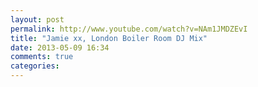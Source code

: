 ```yaml
---
layout: post
permalink: http://www.youtube.com/watch?v=NAm1JMDZEvI
title: "Jamie xx, London Boiler Room DJ Mix"
date: 2013-05-09 16:34
comments: true
categories: 
---
```

